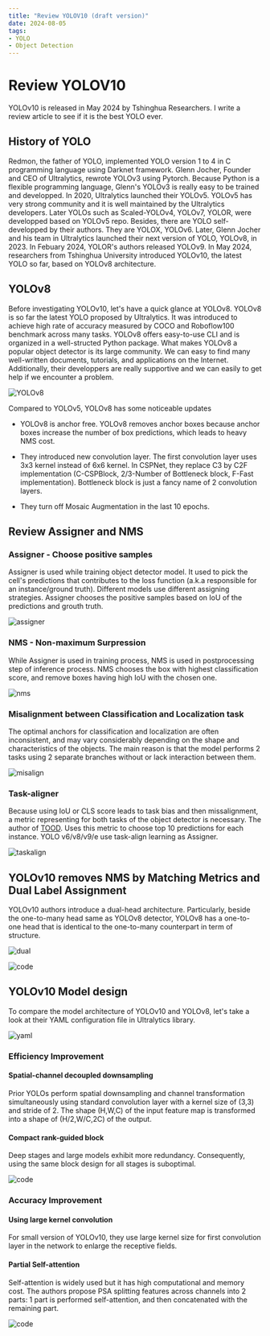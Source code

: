 ```yaml
---
title: "Review YOLOV10 (draft version)"
date: 2024-08-05
tags:
- YOLO
- Object Detection
---
```


# Review YOLOV10

YOLOv10 is released in May 2024 by Tshinghua Researchers.
I write a review article to see if it is the best YOLO ever. 

## History of YOLO

Redmon, the father of YOLO, implemented YOLO version 1 to 4 in C programming language using Darknet framework.
Glenn Jocher, Founder and CEO of Ultralytics, rewrote YOLOv3 using Pytorch.
Because Python is a flexible programming language, Glenn's YOLOv3 is really easy to be trained and developped. 
In 2020, Ultralytics launched their YOLOv5.
YOLOv5 has very strong community and it is well maintained by the Ultralytics developers.
Later YOLOs such as Scaled-YOLOv4, YOLOv7, YOLOR, were developped based on YOLOv5 repo.
Besides, there are YOLO self-developped by their authors. They are YOLOX, YOLOv6.
Later, Glenn Jocher and his team in Ultralytics launched their next version of YOLO, YOLOv8,  in 2023.
In Febuary 2024, YOLOR's authors released YOLOv9.
In May 2024, researchers from Tshinghua University introduced YOLOv10, the latest YOLO so far, based on YOLOv8 architecture.

## YOLOv8

Before investigating YOLOv10, let's have a quick glance at YOLOv8.
YOLOv8 is so far the latest YOLO proposed by Ultralytics.
It was introduced to achieve high rate of accuracy measured by COCO and Roboflow100 benchmark across many tasks.
YOLOv8 offers easy-to-use CLI and is organized in a well-structed Python package.
What makes YOLOv8 a popular object detector is its large community.
We can easy to find many well-written documents, tutorials, and applications on the Internet.
Additionally, their developpers are really supportive and we can easily to get help if we encounter a problem.

![YOLOv8](https://raw.githubusercontent.com/khanhnd185/khanhnd185.github.io/my-pages/_posts/images/yolov10/yolov8.jpg)

Compared to YOLOv5, YOLOv8 has some noticeable updates 

-  YOLOv8 is anchor free.
YOLOv8 removes anchor boxes because anchor boxes increase the number of box predictions, which leads to heavy NMS cost.

-  They introduced new convolution layer.
The first convolution layer uses 3x3 kernel instead of 6x6 kernel.
In CSPNet, they replace C3 by C2F implementation (C-CSPBlock, 2/3-Number of Bottleneck block, F-Fast implementation).
Bottleneck block is just a fancy name of 2 convolution layers.

- They turn off Mosaic Augmentation in the last 10 epochs.


## Review Assigner and NMS

### Assigner - Choose positive samples

Assigner is used while training object detector model.
It used to pick the cell's predictions that contributes to the loss function (a.k.a responsible for an instance/ground truth).
Different models use different assigning strategies.
Assigner chooses the positive samples based on IoU of the predictions and grouth truth.


![assigner](https://raw.githubusercontent.com/khanhnd185/khanhnd185.github.io/my-pages/_posts/images/yolov10/assigner.jpg)

### NMS - Non-maximum Surpression

While Assigner is used in training process, NMS is used in postprocessing step of inference process.
NMS chooses the box with highest classification score, and remove boxes having high IoU with the chosen one.

![nms](https://raw.githubusercontent.com/khanhnd185/khanhnd185.github.io/my-pages/_posts/images/yolov10/nms.jpg)


### Misalignment between Classification and Localization task

The optimal anchors for classification and localization are often inconsistent, and may vary considerably depending on the shape and characteristics of the objects. 
The main reason is that the model performs 2 tasks using 2 separate branches without or lack interaction between them.

![misalign](https://raw.githubusercontent.com/khanhnd185/khanhnd185.github.io/my-pages/_posts/images/yolov10/misalign.jpg)

### Task-aligner

Because using IoU or CLS score leads to task bias and then missalignment, a metric representing for both tasks of the object detector is necessary.
The author of [TOOD](https://arxiv.org/pdf/2108.07755).
Uses this metric to choose top 10 predictions for each instance.
YOLO v6/v8/v9/e use task-align learning as Assigner.


![taskalign](https://raw.githubusercontent.com/khanhnd185/khanhnd185.github.io/my-pages/_posts/images/yolov10/taskalign.jpg)

## YOLOv10 removes NMS by Matching Metrics and Dual Label Assignment


YOLOv10 authors introduce a dual-head architecture.
Particularly, beside the one-to-many head same as YOLOv8 detector, YOLOv8 has a one-to-one head that is identical to the one-to-many counterpart in term of structure.

![dual](https://raw.githubusercontent.com/khanhnd185/khanhnd185.github.io/my-pages/_posts/images/yolov10/dualhead.jpg)

![code](https://raw.githubusercontent.com/khanhnd185/khanhnd185.github.io/my-pages/_posts/images/yolov10/code.jpg)


## YOLOv10 Model design

To compare the model architecture of YOLOv10 and YOLOv8, let's take a look at their YAML configuration file in Ultralytics library.

![yaml](https://raw.githubusercontent.com/khanhnd185/khanhnd185.github.io/my-pages/_posts/images/yolov10/yaml.jpg)



### Efficiency Improvement

#### Spatial-channel decoupled downsampling

Prior YOLOs perform spatial downsampling and channel transformation simultaneously using standard convolution layer with a kernel size of (3,3) and stride of 2.
The shape (H,W,C) of the input feature map is transformed into a shape of (H/2,W/C,2C) of the output.


#### Compact rank-guided block 

Deep stages and large models exhibit more redundancy.
Consequently, using the same block design for all stages is suboptimal.

![code](https://raw.githubusercontent.com/khanhnd185/khanhnd185.github.io/my-pages/_posts/images/yolov10/rank.jpg)

### Accuracy Improvement

#### Using large kernel convolution

For small version of YOLOv10, they use large kernel size for first convolution layer in the network to enlarge the receptive fields.


#### Partial Self-attention

Self-attention is widely used but it has high computational and memory cost.
The authors propose PSA splitting features across channels into 2 parts: 1 part is performed self-attention, and then concatenated with the remaining part.

![code](https://raw.githubusercontent.com/khanhnd185/khanhnd185.github.io/my-pages/_posts/images/yolov10/psa.jpg)
